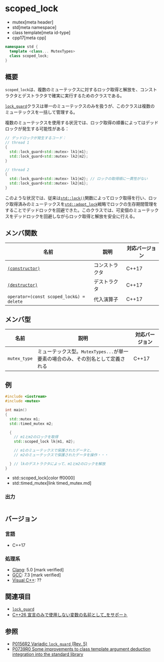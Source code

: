 # scoped_lock
* mutex[meta header]
* std[meta namespace]
* class template[meta id-type]
* cpp17[meta cpp]

```cpp
namespace std {
  template <class... MutexTypes>
  class scoped_lock;
}
```

## 概要
`scoped_lock`は、複数のミューテックスに対するロック取得と解放を、コンストラクタとデストラクタで確実に実行するためのクラスである。

[`lock_guard`](lock_guard.md)クラスは単一のミューテックスのみを扱うが、このクラスは複数のミューテックスを一括して管理する。

複数のミューテックスを使用する状況では、ロック取得の順番によってはデッドロックが発生する可能性がある：

```cpp
// デッドロックが発生するコード：
// thread 1
{
  std::lock_guard<std::mutex> lk1{m1};
  std::lock_guard<std::mutex> lk2{m2};
}

// thread 2
{
  std::lock_guard<std::mutex> lk1{m2}; // ロックの取得順に一貫性がない
  std::lock_guard<std::mutex> lk2{m1};
}
```

このような状況では、従来は[`std::lock()`](lock.md)関数によってロック取得を行い、ロック取得済みのミューテックスを[`std::adopt_lock`](adopt_lock.md)戦略でロックの生存期間管理をすることでデッドロックを回避できた。このクラスでは、可変個のミューテックスをデッドロックを回避しながらロック取得と解放を安全に行える。


## メンバ関数

| 名前 | 説明 | 対応バージョン |
|-----------------------------------------------|----------------|-------|
| [`(constructor)`](scoped_lock/op_constructor.md) | コンストラクタ | C++17 |
| [`(destructor)`](scoped_lock/op_destructor.md)   | デストラクタ   | C++17 |
| `operator=(const scoped_lock&) = delete`         | 代入演算子     | C++17 |


## メンバ型

| 名前 | 説明 | 対応バージョン |
|--------------|-------------------------|-------|
| `mutex_type` | ミューテックス型。`MutexTypes...`が単一要素の場合のみ、その別名として定義される | C++17 |


## 例
```cpp example
#include <iostream>
#include <mutex>

int main()
{
  std::mutex m1;
  std::timed_mutex m2;

  {
    // m1とm2のロックを取得
    std::scoped_lock lk{m1, m2};

    // m1のミューテックスで保護されたデータと、
    // m2のミューテックスで保護されたデータを操作・・・

  } // lkのデストラクタによって、m1とm2のロックを解放
}
```
* std::scoped_lock[color ff0000]
* std::timed_mutex[link timed_mutex.md]

### 出力
```
```

## バージョン
### 言語
- C++17

### 処理系
- [Clang](/implementation.md#clang): 5.0 [mark verified]
- [GCC](/implementation.md#gcc): 7.3 [mark verified]
- [Visual C++](/implementation.md#visual_cpp): ??


## 関連項目
- [`lock_guard`](/reference/mutex/lock_guard.md)
- [C++26 宣言のみで使用しない変数の名前として_をサポート](/lang/cpp26/nice_placeholder_with_no_name.md)


## 参照
- [P0156R2 Variadic `lock_guard` (Rev. 5)](http://www.open-std.org/jtc1/sc22/wg21/docs/papers/2017/p0156r2.html)
- [P0739R0 Some improvements to class template argument deduction integration into the standard library](http://www.open-std.org/jtc1/sc22/wg21/docs/papers/2017/p0739r0.html)
